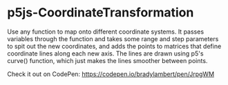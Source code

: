 # p5js-CoordinateTransformation
Use any function to map onto different coordinate systems. It passes variables through the function and takes some range and step parameters to spit out the new coordinates, and adds the points to matrices that define coordinate lines along each new axis. The lines are drawn using p5's curve() function, which just makes the lines smoother between points.

Check it out on CodePen: https://codepen.io/bradylambert/pen/JrpgWM
